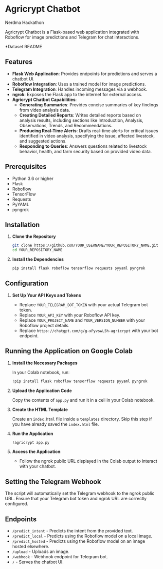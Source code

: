 
# Agricrypt Chatbot
Nerdma Hackathon 

Agricrypt Chatbot is a Flask-based web application integrated with Roboflow for image predictions and Telegram for chat interactions.

*Dataset README 

## Features

- **Flask Web Application**: Provides endpoints for predictions and serves a chatbot UI.
- **Roboflow Integration**: Uses a trained model for image predictions.
- **Telegram Integration**: Handles incoming messages via a webhook.
- **ngrok**: Exposes the Flask app to the internet for external access.
- **Agricrypt Chatbot Capabilities**:
  - **Generating Summaries**: Provides concise summaries of key findings from video analysis data.
  - **Creating Detailed Reports**: Writes detailed reports based on analysis results, including sections like Introduction, Analysis, Observations, Trends, and Recommendations.
  - **Producing Real-Time Alerts**: Drafts real-time alerts for critical issues identified in video analysis, specifying the issue, affected livestock, and suggested actions.
  - **Responding to Queries**: Answers questions related to livestock behavior, health, and farm security based on provided video data.

## Prerequisites

- Python 3.6 or higher
- Flask
- Roboflow
- TensorFlow
- Requests
- PyYAML
- pyngrok

## Installation

1. **Clone the Repository**

    ```bash
    git clone https://github.com/YOUR_USERNAME/YOUR_REPOSITORY_NAME.git
    cd YOUR_REPOSITORY_NAME
    ```

2. **Install the Dependencies**

    ```bash
    pip install flask roboflow tensorflow requests pyyaml pyngrok
    ```

## Configuration

1. **Set Up Your API Keys and Tokens**

    - Replace `YOUR_TELEGRAM_BOT_TOKEN` with your actual Telegram bot token.
    - Replace `YOUR_API_KEY` with your Roboflow API key.
    - Replace `YOUR_PROJECT_NAME` and `YOUR_VERSION_NUMBER` with your Roboflow project details.
    - Replace `https://chatgpt.com/g/g-xPyvswL5h-agricrypt` with your bot endpoint.

## Running the Application on Google Colab

1. **Install the Necessary Packages**

    In your Colab notebook, run:
    ```python
    !pip install flask roboflow tensorflow requests pyyaml pyngrok
    ```

2. **Upload the Application Code**

    Copy the contents of `app.py` and run it in a cell in your Colab notebook.

3. **Create the HTML Template**

    Create an `index.html` file inside a `templates` directory. Skip this step if you have already saved the `index.html` file.

4. **Run the Application**

    ```python
    !agricrypt app.py
    ```

5. **Access the Application**

    - Follow the ngrok public URL displayed in the Colab output to interact with your chatbot.

## Setting the Telegram Webhook

The script will automatically set the Telegram webhook to the ngrok public URL. Ensure that your Telegram bot token and ngrok URL are correctly configured.

## Endpoints

- `/predict_intent` - Predicts the intent from the provided text.
- `/predict_local` - Predicts using the Roboflow model on a local image.
- `/predict_hosted` - Predicts using the Roboflow model on an image hosted elsewhere.
- `/upload` - Uploads an image.
- `/webhook` - Webhook endpoint for Telegram bot.
- `/` - Serves the chatbot UI.


